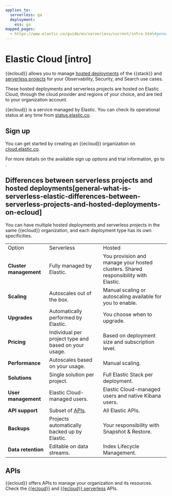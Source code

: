 ```yaml
---
applies_to:
  serverless: ga
  deployment:
    ess: ga
mapped_pages:
  - https://www.elastic.co/guide/en/serverless/current/intro.html#general-what-is-serverless-elastic-differences-between-serverless-projects-and-hosted-deployments-on-ecloud
---
```


# Elastic Cloud [intro]

{{ecloud}} allows you to manage [hosted deployments](elastic-cloud/cloud-hosted.md) of the {{stack}} and [serverless projects](elastic-cloud/serverless.md) for your Observability, Security, and Search use cases. 

These hosted deployments and serverless projects are hosted on Elastic Cloud, through the cloud provider and regions of your choice, and are tied to your organization account.

{{ecloud}} is a service managed by Elastic. You can check its operational status at any time from [status.elastic.co](https://status.elastic.co/).

## Sign up

You can get started by creating an {{ecloud}} organization on [cloud.elastic.co](https://cloud.elastic.co/registration).

For more details on the available sign up options and trial information, go to [](elastic-cloud/create-an-organization.md).

## Differences between serverless projects and hosted deployments[general-what-is-serverless-elastic-differences-between-serverless-projects-and-hosted-deployments-on-ecloud]

You can have multiple hosted deployments and serverless projects in the same {{ecloud}} organization, and each deployment type has its own specificities.


|     |     |     |
| --- | --- | --- |
| Option | Serverless | Hosted |
| **Cluster management** | Fully managed by Elastic. | You provision and manage your hosted clusters. Shared responsibility with Elastic. |
| **Scaling** | Autoscales out of the box. | Manual scaling or autoscaling available for you to enable. |
| **Upgrades** | Automatically performed by Elastic. | You choose when to upgrade. |
| **Pricing** | Individual per project type and based on your usage. | Based on deployment size and subscription level. |
| **Performance** | Autoscales based on your usage. | Manual scaling. |
| **Solutions** | Single solution per project. | Full Elastic Stack per deployment. |
| **User management** | Elastic Cloud-managed users. | Elastic Cloud-managed users and native Kibana users. |
| **API support** | Subset of [APIs](https://www.elastic.co/docs/api). | All Elastic APIs. |
| **Backups** | Projects automatically backed up by Elastic. | Your responsibility with Snapshot & Restore. |
| **Data retention** | Editable on data streams. | Index Lifecycle Management. |

## APIs

{{ecloud}} offers APIs to manage your organization and its resources. Check the [{{ecloud}}](https://www.elastic.co/docs/api/doc/cloud/) and [{{ecloud}} serverless](https://www.elastic.co/docs/api/doc/elastic-cloud-serverless/) APIs.